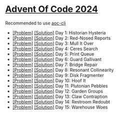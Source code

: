 # [Advent Of Code 2024](https://adventofcode.com/2024/)

Recommended to use [aoc-cli](https://github.com/scarvalhojr/aoc-cli)

- [[Problem]](https://adventofcode.com/2024/day/1) [[Solution]](src/Day01.kt) Day 1: Historian Hysteria
- [[Problem]](https://adventofcode.com/2024/day/2) [[Solution]](src/Day02.kt) Day 2: Red-Nosed Reports
- [[Problem]](https://adventofcode.com/2024/day/3) [[Solution]](src/Day03.kt) Day 3: Mull It Over
- [[Problem]](https://adventofcode.com/2024/day/4) [[Solution]](src/Day04.kt) Day 4: Ceres Search
- [[Problem]](https://adventofcode.com/2024/day/5) [[Solution]](src/Day05.kt) Day 5: Print Queue
- [[Problem]](https://adventofcode.com/2024/day/6) [[Solution]](src/Day06.kt) Day 6: Guard Gallivant
- [[Problem]](https://adventofcode.com/2024/day/7) [[Solution]](src/Day07.kt) Day 7: Bridge Repair
- [[Problem]](https://adventofcode.com/2024/day/8) [[Solution]](src/Day08.kt) Day 8: Resonant Collinearity
- [[Problem]](https://adventofcode.com/2024/day/9) [[Solution]](src/Day09.kt) Day 9: Disk Fragmenter
- [[Problem]](https://adventofcode.com/2024/day/10) [[Solution]](src/Day10.kt) Day 10: Hoof It
- [[Problem]](https://adventofcode.com/2024/day/11) [[Solution]](src/Day11.kt) Day 11: Plutonian Pebbles
- [[Problem]](https://adventofcode.com/2024/day/12) [[Solution]](src/Day12.kt) Day 12: Garden Groups
- [[Problem]](https://adventofcode.com/2024/day/13) [[Solution]](src/Day13.kt) Day 13: Claw Contraption
- [[Problem]](https://adventofcode.com/2024/day/14) [[Solution]](src/Day14.kt) Day 14: Restroom Redoubt
- [[Problem]](https://adventofcode.com/2024/day/15) [[Solution]](src/Day15.kt) Day 15: Warehouse Woes
